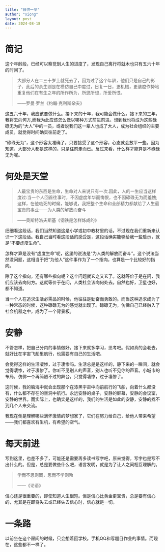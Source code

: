 ```yaml
---
title: "日供一卒"
author: "xiong"
layout: post
date: 2024-08-18
---
```


# 简记
这个年龄段，已经可以察觉到人生的进度了，发现自己离行将就木也只有五六十年的时间了。

> 大部分人在二三十岁上就死去了，因为过了这个年龄，他们只是自己的影子，此后的余生则是在模仿自己中度过，日复一日，更机械，更装腔作势地重复他们在有生之年的所作所为，所思所想，所爱所恨。
> 
> ——罗曼·罗兰《约翰·克利斯朵夫》

这五六十年，我应该要做什么。接下来的十年，我可能会做什么。接下来的三年，我将去向何方,而我为此应该怎么做以哪种方式前进前进。想到我也将成为这些碌碌无为的“大人”中的一员，或者说我们这一辈人也成了大人，成为社会组织的主要成员，就觉得时间确实往前走了。

“碌碌无为”，这个形容太准确了，只要接受了这个形容，心态就会放平一些。因为知道，大部分人都是这样的，只是往前走而已。反过来看，什么样才能算是不碌碌无为呢。

# 何处是天堂
> 人最宝贵的东西是生命，生命对人来说只有一次.因此，人的一生应当这样度过:当一个人回首往事时，不因虚度年华而悔恨，也不因碌碌无为而羞愧;这样，在他临死的时候，能够说，我把整个生命和全部精力都献给了人生最宝贵的事业——为人类的解放而奋斗
>
> ——奥斯特洛夫斯基《钢铁是怎样炼成的》

细细看这段话，我们当然知道这是小学或初中教材里的话，不过现在我们重新来认识一下这段话。我自己当时看这段话的感受是，这段话确实能够给我一些启示，就是“不要虚度生命”。

怎样才算是没有“虚度生命”呢，这里的说法是“为人类的解放而奋斗”。这个说法当然没问题，这相当于把“为他人”这件事作为了一个指向，也算是一个比较好的指向。

除了这个指向，还有哪些指向呢？这个问题就玄之又玄了。这就等价于是在问，我们应该去向何方。这就等价于在问，人类社会该向何处去。自然也好，卫星也好，都不知道。

当一个人在追求生活必需品的时候，他往往是勤奋而勇敢的。而当这种追求成为了一种常态的时候，这种碌碌无为的感觉就出现了。碌碌无为，仿佛自己已经融入了社会机器之中，成为了一个背景板。

# 安静
不管怎样，把自己分内的事情做好，接下来就多学习，思考吧。假如真的会老去，就好比在宇宙飞船里航行，也需要有自己的生活吧。

会觉得这样的生活凄惨，过于凄惨吗。生活总是是这样的，静下来的一瞬间，就会觉得凄惨，过于凄惨了。你听不见别人的声音，别人也听不见你的声音。小城市的布局，仿佛一个再简陋不过的舞台，只觉得凄惨，过于凄惨了。

这时候，我的脑海中就会出现那个在漆黑宇宙中向前航行的飞船，向着什么都没有，什么都不存在的空洞中航行。永远安静的桌子，安静的屏幕，安静的会议室，安静的世界。而实际上，也确实是这样的，我们的生活是如此的安静，安静的找不到几个人来交流。

我现在倒是理解哪些满怀激情的梦想家了，它们在努力给自己，给他人带来希望——我们都喜欢有生机，有希望的空气。

# 每天前进
写到这里，也差不多了，可能还是需要再多读书写字吧，原来觉得，写字也是写不出什么的。但是，总是要做些什么吧，语言发明，就是为了让人之间相互理解的。

> 学而不思则罔，思而不学则殆
>
> ——《论语》

信心还是很重要的，即使知道人生很短。但是信心比黄金更宝贵，总是要有信心的，尤其是在即将失去或已经失去信心时，信心就是一切。

# 一条路
以前坐在这个房间的时候，只会想着回学校，手机QQ和写题目作业的事情。而现在，这些都不一样了。